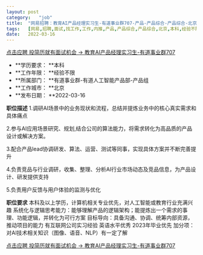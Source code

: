 ```yaml
---
layout:	post
category:	"job"
title:	"网易招聘：教育AI产品经理实习生-有道事业群707-产品-产品综合-产品综合-北京本科经验不限"
tags:	[网易,招聘,面试,找工作,工作,内推,产品,产品综合,产品综合,北京,本科,经验不限]
date:	2022-03-16
---
```


[点击应聘 投简历就有面试机会 -> 教育AI产品经理实习生-有道事业群707](http://mobile.bole.netease.com/bole/boleDetail?id=38956&employeeId=346f03c3cda5f04c&key=all)



- **学历要求： **本科
- **工作年限： **经验不限
- **所属部门： **有道事业群-有道人工智能产品部-产品组
- **工作城市： **北京
- **发布日期： **2022-03-16



**职位描述**
1.调研AI场景中的业务现状和流程，总结并提炼业务中的核心真实需求和具体痛点

2.参与AI应用场景研究、规划,结合公司的算法能力，将需求转化为高品质的产品设计或解决方案。

3.配合产品lead协调研发、算法、运营、测试等同事，实现具体方案并不断完善提升

4.负责竞品与行业调研，收集、整理、分析AI行业市场动态及竞品信息，为产品设计、研发提供支持

5.负责用户反馈与用户体验的监测与优化



**职位要求**
本科及以上学历，计算机相关专业优先，对人工智能或教育行业充满兴趣
系统化与逻辑思考能力：能够理解产品的逻辑架构；能提炼出一个需求的事理、功能逻辑，并转化为可行方案
目标导向：具备沟通、协调、统筹内部资源，推动项目的能力
有互联网公司实习经验
英语水平优秀
2023年毕业优先
加分项：对AI技术相关知识（图像、语音、NLP）有一定了解



[点击应聘 投简历就有面试机会 -> 教育AI产品经理实习生-有道事业群707](http://mobile.bole.netease.com/bole/boleDetail?id=38956&employeeId=346f03c3cda5f04c&key=all)